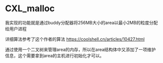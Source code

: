 # CXL_malloc

我实现的功能就是通过buddy分配器将256MB大小的area以最小2MB的粒度分配给用户进程

详细算法参考了这个作者的算法
https://coolshell.cn/articles/10427.html

通过使用一个二叉树来管理area的内存，所以在area结构体中又添加了一项维护信息，这个需要拿到area的主机进行初始化才可以。
